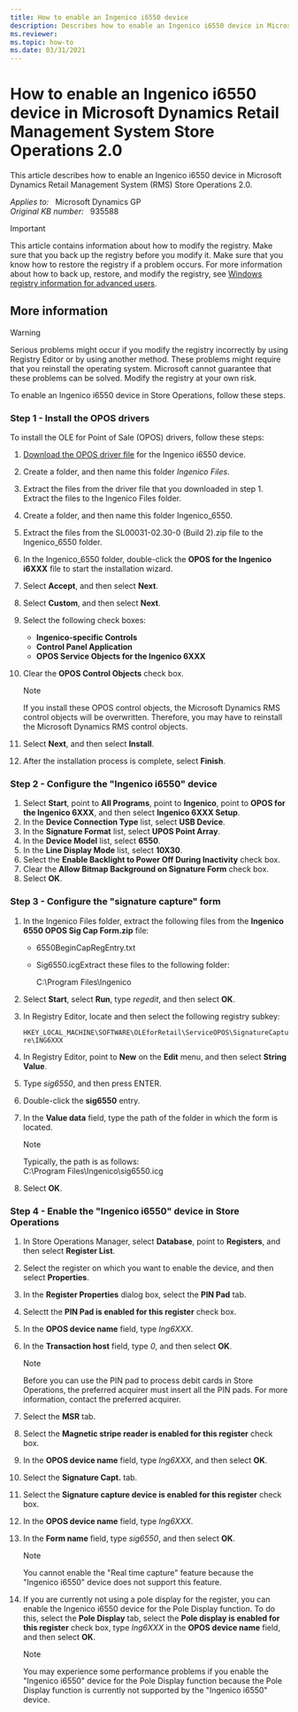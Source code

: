 ```yaml
---
title: How to enable an Ingenico i6550 device
description: Describes how to enable an Ingenico i6550 device in Microsoft Dynamics Retail Management System Store Operations 2.0.
ms.reviewer: 
ms.topic: how-to
ms.date: 03/31/2021
---
```

# How to enable an Ingenico i6550 device in Microsoft Dynamics Retail Management System Store Operations 2.0

This article describes how to enable an Ingenico i6550 device in Microsoft Dynamics Retail Management System (RMS) Store Operations 2.0.

_Applies to:_ &nbsp; Microsoft Dynamics GP  
_Original KB number:_ &nbsp; 935588

> [!IMPORTANT]
> This article contains information about how to modify the registry. Make sure that you back up the registry before you modify it. Make sure that you know how to restore the registry if a problem occurs. For more information about how to back up, restore, and modify the registry, see [Windows registry information for advanced users](/troubleshoot/windows-server/performance/windows-registry-advanced-users).

## More information

> [!WARNING]
> Serious problems might occur if you modify the registry incorrectly by using Registry Editor or by using another method. These problems might require that you reinstall the operating system. Microsoft cannot guarantee that these problems can be solved. Modify the registry at your own risk.

To enable an Ingenico i6550 device in Store Operations, follow these steps.

### Step 1 - Install the OPOS drivers

To install the OLE for Point of Sale (OPOS) drivers, follow these steps:

1. [Download the OPOS driver file](https://mbs.microsoft.com/downloads/customer/i6550_opos.zip) for the Ingenico i6550 device.

2. Create a folder, and then name this folder *Ingenico Files*.
3. Extract the files from the driver file that you downloaded in step 1. Extract the files to the Ingenico Files folder.
4. Create a folder, and then name this folder Ingenico_6550.
5. Extract the files from the SL00031-02.30-0 (Build 2).zip file to the Ingenico_6550 folder.
6. In the Ingenico_6550 folder, double-click the **OPOS for the Ingenico i6XXX** file to start the installation wizard.
7. Select **Accept**, and then select **Next**.
8. Select **Custom**, and then select **Next**.
9. Select the following check boxes:

   - **Ingenico-specific Controls**
   - **Control Panel Application**
   - **OPOS Service Objects for the Ingenico 6XXX**

10. Clear the **OPOS Control Objects** check box.

    > [!NOTE]
    > If you install these OPOS control objects, the Microsoft Dynamics RMS control objects will be overwritten. Therefore, you may have to reinstall the Microsoft Dynamics RMS control objects.
11. Select **Next**, and then select **Install**.
12. After the installation process is complete, select **Finish**.

### Step 2 - Configure the "Ingenico i6550" device

1. Select **Start**, point to **All Programs**, point to **Ingenico**, point to **OPOS for the Ingenico 6XXX**, and then select **Ingenico 6XXX Setup**.
2. In the **Device Connection Type** list, select **USB Device**.
3. In the **Signature Format** list, select **UPOS Point Array**.
4. In the **Device Model** list, select **6550**.
5. In the **Line Display Mode** list, select **10X30**.
6. Select the **Enable Backlight to Power Off During Inactivity** check box.
7. Clear the **Allow Bitmap Background on Signature Form** check box.
8. Select **OK**.

### Step 3 - Configure the "signature capture" form

1. In the Ingenico Files folder, extract the following files from the **Ingenico 6550 OPOS Sig Cap Form.zip** file:

   - 6550BeginCapRegEntry.txt
   - Sig6550.icgExtract these files to the following folder:

     C:\Program Files\Ingenico

2. Select **Start**, select **Run**, type *regedit*, and then select **OK**.

3. In Registry Editor, locate and then select the following registry subkey:

   `HKEY_LOCAL_MACHINE\SOFTWARE\OLEforRetail\ServiceOPOS\SignatureCapture\ING6XXX`

4. In Registry Editor, point to **New** on the **Edit** menu, and then select **String Value**.

5. Type *sig6550*, and then press ENTER.

6. Double-click the **sig6550** entry.

7. In the **Value data** field, type the path of the folder in which the form is located.

    > [!NOTE]
    > Typically, the path is as follows:  
    > C:\Program Files\Ingenico\sig6550.icg

8. Select **OK**.

### Step 4 - Enable the "Ingenico i6550" device in Store Operations

1. In Store Operations Manager, select **Database**, point to **Registers**, and then select **Register List**.
2. Select the register on which you want to enable the device, and then select **Properties**.
3. In the **Register Properties** dialog box, select the **PIN Pad** tab.
4. Selectt the **PIN Pad is enabled for this register** check box.
5. In the **OPOS device name** field, type *Ing6XXX*.
6. In the **Transaction host** field, type *0*, and then select **OK**.

    > [!NOTE]
    > Before you can use the PIN pad to process debit cards in Store Operations, the preferred acquirer must insert all the PIN pads. For more information, contact the preferred acquirer.
7. Select the **MSR** tab.
8. Select the **Magnetic stripe reader is enabled for this register** check box.
9. In the **OPOS device name** field, type *Ing6XXX*, and then select **OK**.
10. Select the **Signature Capt.** tab.
11. Select the **Signature capture device is enabled for this register** check box.
12. In the **OPOS device name** field, type *Ing6XXX*.
13. In the **Form name** field, type *sig6550*, and then select **OK**.

    > [!NOTE]
    > You cannot enable the "Real time capture" feature because the "Ingenico i6550" device does not support this feature.
14. If you are currently not using a pole display for the register, you can enable the Ingenico i6550 device for the Pole Display function. To do this, select the **Pole Display** tab, select the **Pole display is enabled for this register** check box, type *Ing6XXX* in the **OPOS device name** field, and then select **OK**.

    > [!NOTE]
    > You may experience some performance problems if you enable the "Ingenico i6550" device for the Pole Display function because the Pole Display function is currently not supported by the "Ingenico i6550" device.
